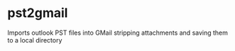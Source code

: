 # pst2gmail
Imports outlook PST files into GMail stripping attachments and saving them to a local directory
